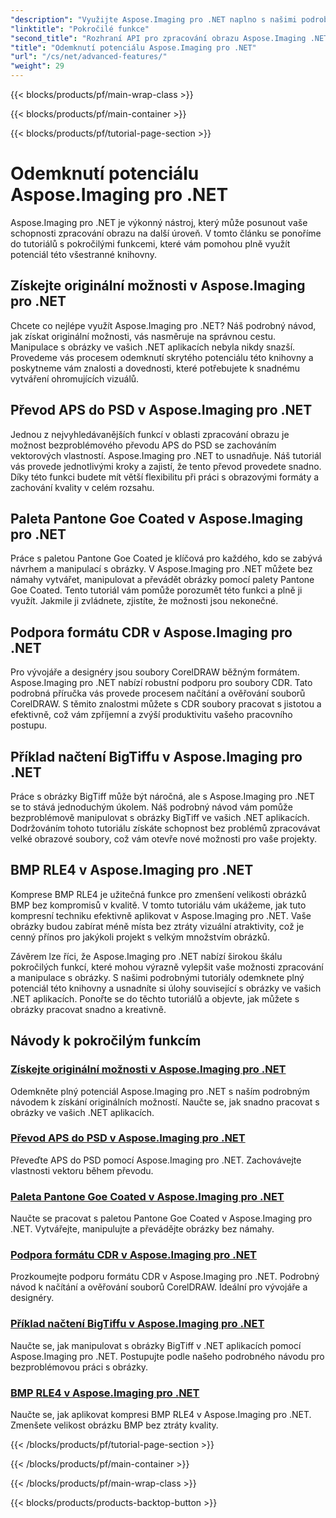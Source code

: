 ```yaml
---
"description": "Využijte Aspose.Imaging pro .NET naplno s našimi podrobnými návody. Naučte se, jak odemknout originální možnosti a bez námahy pracovat s obrázky."
"linktitle": "Pokročilé funkce"
"second_title": "Rozhraní API pro zpracování obrazu Aspose.Imaging .NET"
"title": "Odemknutí potenciálu Aspose.Imaging pro .NET"
"url": "/cs/net/advanced-features/"
"weight": 29
---
```


{{< blocks/products/pf/main-wrap-class >}}

{{< blocks/products/pf/main-container >}}

{{< blocks/products/pf/tutorial-page-section >}}

# Odemknutí potenciálu Aspose.Imaging pro .NET


Aspose.Imaging pro .NET je výkonný nástroj, který může posunout vaše schopnosti zpracování obrazu na další úroveň. V tomto článku se ponoříme do tutoriálů s pokročilými funkcemi, které vám pomohou plně využít potenciál této všestranné knihovny.

## Získejte originální možnosti v Aspose.Imaging pro .NET

Chcete co nejlépe využít Aspose.Imaging pro .NET? Náš podrobný návod, jak získat originální možnosti, vás nasměruje na správnou cestu. Manipulace s obrázky ve vašich .NET aplikacích nebyla nikdy snazší. Provedeme vás procesem odemknutí skrytého potenciálu této knihovny a poskytneme vám znalosti a dovednosti, které potřebujete k snadnému vytváření ohromujících vizuálů.

## Převod APS do PSD v Aspose.Imaging pro .NET

Jednou z nejvyhledávanějších funkcí v oblasti zpracování obrazu je možnost bezproblémového převodu APS do PSD se zachováním vektorových vlastností. Aspose.Imaging pro .NET to usnadňuje. Náš tutoriál vás provede jednotlivými kroky a zajistí, že tento převod provedete snadno. Díky této funkci budete mít větší flexibilitu při práci s obrazovými formáty a zachování kvality v celém rozsahu.

## Paleta Pantone Goe Coated v Aspose.Imaging pro .NET

Práce s paletou Pantone Goe Coated je klíčová pro každého, kdo se zabývá návrhem a manipulací s obrázky. V Aspose.Imaging pro .NET můžete bez námahy vytvářet, manipulovat a převádět obrázky pomocí palety Pantone Goe Coated. Tento tutoriál vám pomůže porozumět této funkci a plně ji využít. Jakmile ji zvládnete, zjistíte, že možnosti jsou nekonečné.

## Podpora formátu CDR v Aspose.Imaging pro .NET

Pro vývojáře a designéry jsou soubory CorelDRAW běžným formátem. Aspose.Imaging pro .NET nabízí robustní podporu pro soubory CDR. Tato podrobná příručka vás provede procesem načítání a ověřování souborů CorelDRAW. S těmito znalostmi můžete s CDR soubory pracovat s jistotou a efektivně, což vám zpříjemní a zvýší produktivitu vašeho pracovního postupu.

## Příklad načtení BigTiffu v Aspose.Imaging pro .NET

Práce s obrázky BigTiff může být náročná, ale s Aspose.Imaging pro .NET se to stává jednoduchým úkolem. Náš podrobný návod vám pomůže bezproblémově manipulovat s obrázky BigTiff ve vašich .NET aplikacích. Dodržováním tohoto tutoriálu získáte schopnost bez problémů zpracovávat velké obrazové soubory, což vám otevře nové možnosti pro vaše projekty.

## BMP RLE4 v Aspose.Imaging pro .NET

Komprese BMP RLE4 je užitečná funkce pro zmenšení velikosti obrázků BMP bez kompromisů v kvalitě. V tomto tutoriálu vám ukážeme, jak tuto kompresní techniku efektivně aplikovat v Aspose.Imaging pro .NET. Vaše obrázky budou zabírat méně místa bez ztráty vizuální atraktivity, což je cenný přínos pro jakýkoli projekt s velkým množstvím obrázků.

Závěrem lze říci, že Aspose.Imaging pro .NET nabízí širokou škálu pokročilých funkcí, které mohou výrazně vylepšit vaše možnosti zpracování a manipulace s obrázky. S našimi podrobnými tutoriály odemknete plný potenciál této knihovny a usnadníte si úlohy související s obrázky ve vašich .NET aplikacích. Ponořte se do těchto tutoriálů a objevte, jak můžete s obrázky pracovat snadno a kreativně.
## Návody k pokročilým funkcím
### [Získejte originální možnosti v Aspose.Imaging pro .NET](./get-original-options/)
Odemkněte plný potenciál Aspose.Imaging pro .NET s naším podrobným návodem k získání originálních možností. Naučte se, jak snadno pracovat s obrázky ve vašich .NET aplikacích.
### [Převod APS do PSD v Aspose.Imaging pro .NET](./convert-aps-to-psd/)
Převeďte APS do PSD pomocí Aspose.Imaging pro .NET. Zachovávejte vlastnosti vektoru během převodu.
### [Paleta Pantone Goe Coated v Aspose.Imaging pro .NET](./pantone-goe-coated-palette/)
Naučte se pracovat s paletou Pantone Goe Coated v Aspose.Imaging pro .NET. Vytvářejte, manipulujte a převádějte obrázky bez námahy.
### [Podpora formátu CDR v Aspose.Imaging pro .NET](./support-of-cdr-format/)
Prozkoumejte podporu formátu CDR v Aspose.Imaging pro .NET. Podrobný návod k načítání a ověřování souborů CorelDRAW. Ideální pro vývojáře a designéry.
### [Příklad načtení BigTiffu v Aspose.Imaging pro .NET](./bigtiff-load-example/)
Naučte se, jak manipulovat s obrázky BigTiff v .NET aplikacích pomocí Aspose.Imaging pro .NET. Postupujte podle našeho podrobného návodu pro bezproblémovou práci s obrázky.
### [BMP RLE4 v Aspose.Imaging pro .NET](./bmp-rle4/)
Naučte se, jak aplikovat kompresi BMP RLE4 v Aspose.Imaging pro .NET. Zmenšete velikost obrázku BMP bez ztráty kvality.

{{< /blocks/products/pf/tutorial-page-section >}}

{{< /blocks/products/pf/main-container >}}

{{< /blocks/products/pf/main-wrap-class >}}

{{< blocks/products/products-backtop-button >}}